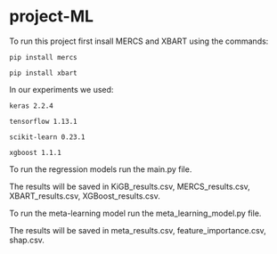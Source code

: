 # project-ML
 
To run this project first insall MERCS and XBART using the commands:

	pip install mercs
	
	pip install xbart

In our experiments we used:

	keras 2.2.4
	
	tensorflow 1.13.1
	
	scikit-learn 0.23.1
	
	xgboost 1.1.1

To run the regression models run the main.py file.

The results will be saved in KiGB_results.csv, MERCS_results.csv, XBART_results.csv, XGBoost_results.csv.

To run the meta-learning model run the meta_learning_model.py file.

The results will be saved in meta_results.csv, feature_importance.csv, shap.csv.
